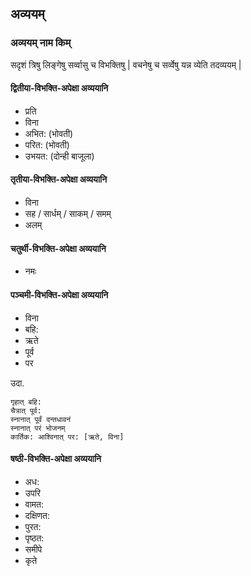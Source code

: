 
## अव्ययम्

### अव्ययम् नाम किम्
सदृशं त्रिषु लिङ्गेषु सर्व्वासु च विभक्तिषु | वचनेषु च सर्व्वेषु यन्न व्येति तदव्ययम् |

#### द्वितीया-विभक्ति-अपेक्षा अव्ययानि

- प्रति
- विना
- अभित: (भोवती)
- परित: (भोवती)
- उभयत: (दोन्ही बाजूला)

#### तृतीया-विभक्ति-अपेक्षा अव्ययानि

- विना
- सह / सार्धम् / साकम् / समम्
- अलम्


#### चतुर्थी-विभक्ति-अपेक्षा अव्ययानि

- नमः

#### पञ्चमी-विभक्ति-अपेक्षा अव्ययानि

- विना
- बहि:
- ऋते
- पूर्व
- पर

उदा.

```
गृहात् बहि:
चैत्रात् पूर्व:
स्नानात् पूर्वं दन्तधावनं
स्नानात् परं भोजनम्
कार्तिक: आश्विनात् पर: [ऋते, विना]
```


#### षष्ठी-विभक्ति-अपेक्षा अव्ययानि
- अध:
- उपरि
- वामत:
- दक्षिणत:
- पुरत:
- पृष्ठत:
- समीपे
- कृते

